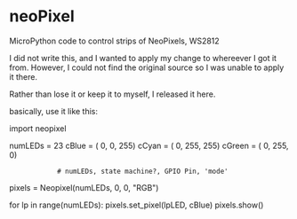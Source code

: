 # neoPixel
MicroPython code to control strips of NeoPixels, WS2812

I did not write this, and I wanted to apply my change to whereever I got it from.
However, I could not find the original source so I was unable to apply it there.

Rather than lose it or keep it to myself, I released it here.

basically, use it like this:

import neopixel

numLEDs = 23
cBlue   = (  0,   0, 255)
cCyan   = (  0, 255, 255)
cGreen  = (  0, 255,   0)

                # numLEDs, state machine?, GPIO Pin, 'mode'
pixels = Neopixel(numLEDs,          0,     0,        "RGB")

for lp in range(numLEDs):
    pixels.set_pixel(lpLED, cBlue)
pixels.show()
